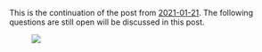 
This is the continuation of the post from <a href="https://dstoppacher.github.io/A-testrun-on-merger-trees/">2021-01-21</a>. The following questions are still open will be discussed in this post.


<figure>
  <img src="{{ site.baseurl }}/plots/2021-02-22_Cholla-256_n_particles_shared1.png">
  <figcaption>
  </figcaption>
</figure>
